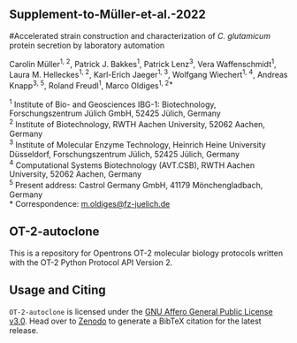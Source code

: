 ## Supplement-to-Müller-et-al.-2022

#Accelerated strain construction and characterization of _C. glutamicum_ protein secretion by laboratory automation

Carolin Müller<sup>1, 2</sup>, Patrick J. Bakkes<sup>1</sup>, Patrick Lenz<sup>3</sup>, Vera Waffenschmidt<sup>1</sup>, Laura M. Helleckes<sup>1, 2</sup>, Karl-Erich Jaeger<sup>1, 3</sup>, Wolfgang Wiechert<sup>1, 4</sup>, Andreas Knapp<sup>3, 5</sup>, Roland Freudl<sup>1</sup>, Marco Oldiges<sup>1, 2*</sup> 


<sup>1</sup> Institute of Bio- and Geosciences IBG-1: Biotechnology, Forschungszentrum Jülich GmbH, 52425 Jülich, Germany  
<sup>2</sup> Institute of Biotechnology, RWTH Aachen University, 52062 Aachen, Germany  
<sup>3</sup> Institute of Molecular Enzyme Technology, Heinrich Heine University Düsseldorf, Forschungszentrum Jülich, 52425 Jülich, Germany  
<sup>4</sup> Computational Systems Biotechnology (AVT.CSB), RWTH Aachen University, 52062 Aachen, Germany  
<sup>5</sup> Present address: Castrol Germany GmbH, 41179 Mönchengladbach, Germany  
\* Correspondence: m.oldiges@fz-juelich.de  


## OT-2-autoclone

This is a repository for Opentrons OT-2 molecular biology protocols written with the OT-2 Python Protocol API Version 2.

## Usage and Citing
`OT-2-autoclone` is licensed under the [GNU Affero General Public License v3.0](https://github.com/JuBiotech/OT-2-autoclone/blob/master/LICENSE).
Head over to [Zenodo](https://zenodo.org/record/6390909) to generate a BibTeX citation for the latest release.
